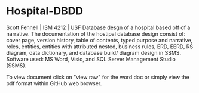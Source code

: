 # Hospital-DBDD 
Scott Fennell | ISM 4212 | USF
Database desgn of a hospital based off of a narrative. The documentation of the hostipal database design consist of:
cover page, version history, table of contents, typed purpose and narrative, roles, entities, entities with attributed nested,
business rules, ERD, EERD, RS diagram, data dictionary, and database build/ diagram design in SSMS.
Software used: MS Word, Visio, and SQL Server Management Studio (SSMS).

To view document click on "view raw" for the word doc or simply view the pdf format within GitHub web browser.
